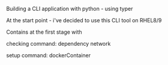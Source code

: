 Building a CLI application with python - using typer

At the start point - i've decided to use this CLI tool on RHEL8/9

Contains at the first stage with

checking command:
  dependency
  network
 
 setup command:
  dockerContainer

